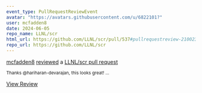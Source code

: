 ```yaml
---
event_type: PullRequestReviewEvent
avatar: "https://avatars.githubusercontent.com/u/6822101?"
user: mcfadden8
date: 2024-06-05
repo_name: LLNL/scr
html_url: https://github.com/LLNL/scr/pull/537#pullrequestreview-2100233290
repo_url: https://github.com/LLNL/scr
---
```


<a href='https://github.com/mcfadden8' target='_blank'>mcfadden8</a> <a href='https://github.com/LLNL/scr/pull/537#pullrequestreview-2100233290' target='_blank'>reviewed</a> a <a href='https://github.com/LLNL/scr/pull/537' target='_blank'>LLNL/scr pull request</a>

<small>Thanks @hariharan-devarajan, this looks great! ...</small>

<a href='https://github.com/LLNL/scr/pull/537#pullrequestreview-2100233290' target='_blank'>View Review</a>